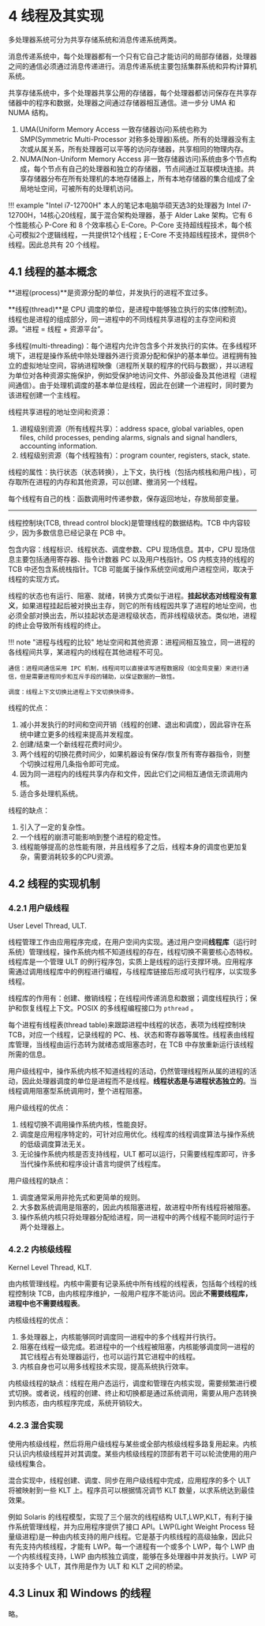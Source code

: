 # 4 线程及其实现

多处理器系统可分为共享存储系统和消息传递系统两类。

消息传递系统中，每个处理器都有一个只有它自己才能访问的局部存储器，处理器之间的通信必须通过消息传递进行。消息传递系统主要包括集群系统和异构计算机系统。

共享存储系统中，多个处理器共享公用的存储器，每个处理器都访问保存在共享存储器中的程序和数据，处理器之间通过存储器相互通信。进一步分 UMA 和 NUMA 结构。

1. UMA(Uniform Memory Access 一致存储器访问)系统也称为 SMP(Symmetric Multi-Processor 对称多处理器)系统。所有的处理器没有主次或从属关系，所有处理器可以平等的访问存储器，共享相同的物理内存。
2. NUMA(Non-Uniform Memory Access 非一致存储器访问)系统由多个节点构成，每个节点有自己的处理器和独立的存储器，节点间通过互联模块连接。共享存储器分布在所有处理机的本地存储器上，所有本地存储器的集合组成了全局地址空间，可被所有的处理机访问。

!!! example "Intel i7-12700H"
    本人的笔记本电脑华硕天选3的处理器为 Intel i7-12700H，14核心20线程，属于混合架构处理器，基于 Alder Lake 架构。它有 6 个性能核心 P-Core 和 8 个效率核心 E-Core。P-Core 支持超线程技术，每个核心可模拟2个逻辑线程，一共提供12个线程；E-Core 不支持超线程技术，提供8个线程。因此总共有 20 个线程。

## 4.1 线程的基本概念

**进程(process)**是资源分配的单位，并发执行的进程不宜过多。

**线程(thread)**是 CPU 调度的单位，是进程中能够独立执行的实体(控制流)。线程也是进程的组成部分，同一进程中的不同线程共享进程的主存空间和资源。“进程 = 线程 + 资源平台”。

多线程(multi-threading)：每个进程内允许包含多个并发执行的实体。在多线程环境下，进程是操作系统中除处理器外进行资源分配和保护的基本单位。进程拥有独立的虚拟地址空间，容纳进程映像（进程所关联的程序的代码与数据），并以进程为单位对各种资源实施保护，例如受保护地访问文件、外部设备及其他进程（进程间通信）。由于处理机调度的基本单位是线程，因此在创建一个进程时，同时要为该进程创建一个主线程。

线程共享进程的地址空间和资源：

1. 进程级别资源（所有线程共享）：address space, global variables, open files, child processes, pending alarms, signals and signal handlers, accounting information.
2. 线程级别资源（每个线程独有）：program counter, registers, stack, state.

线程的属性：执行状态（状态转换），上下文，执行栈（包括内核栈和用户栈），可存取所在进程的内存和其他资源，可以创建、撤消另一个线程。

每个线程有自己的栈：函数调用时传递参数，保存返回地址，存放局部变量。

---

线程控制块(TCB, thread control block)是管理线程的数据结构。TCB 中内容较少，因为多数信息已经记录在 PCB 中。

包含内容：线程标识、线程状态、调度参数、CPU 现场信息。其中，CPU 现场信息主要包括通用寄存器、指令计数器 PC 以及用户栈指针。OS 内核支持的线程的 TCB 中还包含系统栈指针。TCB 可能属于操作系统空间或用户进程空间，取决于线程的实现方式。

线程的状态也有运行、阻塞、就绪，转换方式类似于进程。**挂起状态对线程没有意义**，如果进程挂起后被对换出主存，则它的所有线程因共享了进程的地址空间，也必须全部对换出去，所以挂起状态是进程级状态，而非线程级状态。类似地，进程的终止会导致所有线程的终止。

!!! note "进程与线程的比较"
    地址空间和其他资源：进程间相互独立，同一进程的各线程间共享，某进程内的线程在其他进程不可见。

    通信：进程间通信采用 IPC 机制，线程间可以直接读写进程数据段（如全局变量）来进行通信，但是需要进程同步和互斥手段的辅助，以保证数据的一致性。

    调度：线程上下文切换比进程上下文切换快得多。

线程的优点：

1. 减小并发执行的时间和空间开销（线程的创建、退出和调度），因此容许在系统中建立更多的线程来提高并发程度。
2. 创建/结束一个新线程花费时间少。
3. 两个线程的切换花费时间少，如果机器设有保存/恢复所有寄存器指令，则整个切换过程用几条指令即可完成。
4. 因为同一进程内的线程共享内存和文件，因此它们之间相互通信无须调用内核。
5. 适合多处理机系统。

线程的缺点：

1. 引入了一定的复杂性。
2. 一个线程的崩溃可能影响到整个进程的稳定性。
3. 线程能够提高的总性能有限，并且线程多了之后，线程本身的调度也更加复杂，需要消耗较多的CPU资源。

## 4.2 线程的实现机制

### 4.2.1 用户级线程

User Level Thread, ULT.

线程管理工作由应用程序完成，在用户空间内实现。通过用户空间**线程库**（运行时系统）管理线程，操作系统内核不知道线程的存在，线程切换不需要核心态特权。线程库是一个管理 ULT 的例行程序包，实质上是线程的运行支撑环境。应用程序需通过调用线程库中的例程进行编程，与线程库链接后形成可执行程序，以实现多线程。

线程库的作用有：创建、撤销线程；在线程间传递消息和数据；调度线程执行；保护和恢复线程上下文。POSIX 的多线程编程接口为 `pthread` 。

每个进程有线程表(thread table)来跟踪进程中线程的状态，表项为线程控制块 TCB，对应一个线程，记录线程的 PC、栈、状态和寄存器等属性。线程表由线程库管理，当线程由运行态转为就绪态或阻塞态时，在 TCB 中存放重新运行该线程所需的信息。

用户级线程中，操作系统内核不知道线程的活动，仍然管理线程所从属的进程的活动，因此处理器调度的单位是进程而不是线程。**线程状态是与进程状态独立的**。当线程调用阻塞型系统调用时，整个进程阻塞。

用户级线程的优点：

1. 线程切换不调用操作系统内核，性能良好。
2. 调度是应用程序特定的，可针对应用优化。线程库的线程调度算法与操作系统的低级调度算法无关。
3. 无论操作系统内核是否支持线程，ULT 都可以运行，只需要线程库即可，许多当代操作系统和程序设计语言均提供了线程库。

用户级线程的缺点：

1. 调度通常采用非抢先式和更简单的规则。
2. 大多数系统调用是阻塞的，因此内核阻塞进程，故进程中所有线程将被阻塞。
3. 操作系统内核只将处理器分配给进程，同一进程中的两个线程不能同时运行于两个处理器上。

### 4.2.2 内核级线程

Kernel Level Thread, KLT.

由内核管理线程。内核中需要有记录系统中所有线程的线程表，包括每个线程的线程控制块 TCB，由内核程序维护，一般用户程序不能访问。因此**不需要线程库，进程中也不需要线程表**。

内核级线程的优点：

1. 多处理器上，内核能够同时调度同一进程中的多个线程并行执行。
2. 阻塞在线程一级完成。若进程中的一个线程被阻塞，内核能够调度同一进程的其它线程占有处理器运行，也可以运行其它进程中的线程。
3. 内核自身也可以用多线程技术实现，提高系统执行效率。

内核级线程的缺点：线程在用户态运行，调度和管理在内核实现，需要频繁进行模式切换。或者说，线程的创建、终止和切换都是通过系统调用，需要从用户态转换到内核态，由内核程序完成，系统开销较大。

### 4.2.3 混合实现

使用内核级线程，然后将用户级线程与某些或全部内核级线程多路复用起来。内核只认识内核级线程并对其调度。某些内核级线程的顶部有若干可以轮流使用的用户级线程集合。

混合实现中，线程创建、调度、同步在用户级线程中完成，应用程序的多个 ULT 将被映射到一些 KLT 上。程序员可以根据情况调节 KLT 数量，以求系统达到最佳效果。

例如 Solaris 的线程模型，实现了三个层次的线程结构 ULT,LWP,KLT，有利于操作系统管理线程，并为应用程序提供了接口 API。LWP(Light Weight Process 轻量级进程)是一种由内核支持的用户线程。它是基于内核线程的高级抽象，因此只有先支持内核线程，才能有 LWP。每一个进程有一个或多个 LWP，每个 LWP 由一个内核线程支持，LWP 由内核独立调度，能够在多处理器中并发执行。LWP 可以支持多个 ULT，其作用是作为 ULT 和 KLT 之间的桥梁。

## 4.3 Linux 和 Windows 的线程

略。
